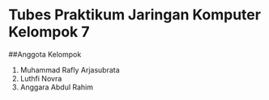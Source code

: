 # Tubes Praktikum Jaringan Komputer Kelompok 7

##Anggota Kelompok
1. Muhammad Rafly Arjasubrata
2. Luthfi Novra
3. Anggara Abdul Rahim

